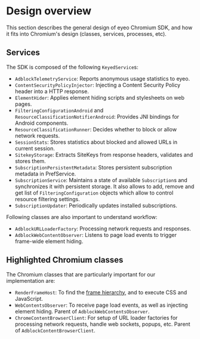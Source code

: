 # Design overview

This section describes the general design of eyeo Chromium SDK, and how it fits into Chromium's design (classes, services, processes, etc).

## Services

The SDK is composed of the following `KeyedService`s:

* `AdblockTelemetryService`: Reports anonymous usage statistics to eyeo.
* `ContentSecurityPolicyInjector`: Injecting a Content Security Policy header into a HTTP response.
* `ElementHider`: Applies element hiding scripts and stylesheets on web pages.
* `FilteringConfigurationAndroid` and `ResourceClassificationNotifierAndroid`: Provides JNI bindings for Android components.
* `ResourceClassificationRunner`: Decides whether to block or allow network requests.
* `SessionStats`: Stores statistics about blocked and allowed URLs in current session.
* `SitekeyStorage`: Extracts SiteKeys from response headers, validates and stores them.
* `SubscriptionPersistentMetadata`: Stores persistent subscription metadata in PrefService.
* `SubscriptionService`: Maintains a state of available `Subscription`s and synchronizes it with persistent storage. It also allows to add, remove and get list of `FilteringConfiguration` objects which allow to control resource filtering settings.
* `SubscriptionUpdater`: Periodically updates installed subscriptions.

Following classes are also important to understand workflow:

* `AdblockURLLoaderFactory`: Processing network requests and responses.
* `AdblockWebContentObserver`: Listens to page load events to trigger frame-wide element hiding.

## Highlighted Chromium classes

The Chromium classes that are particularly important for our implementation are:

* `RenderFrameHost`: To find the [frame hierarchy](ad-filtering/README.md#frame-heirarchy), and to execute CSS and JavaScript.
* `WebContentsObserver`: To receive page load events, as well as injecting element hiding. Parent of `AdblockWebContentsObserver`.
* `ChromeContentBrowserClient`: For setup of URL loader factories for processing network requests, handle web sockets, popups, etc. Parent of `AdblockContentBrowserClient`.
